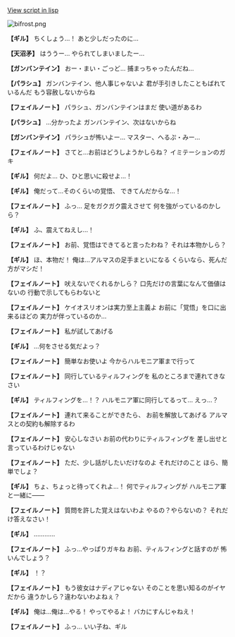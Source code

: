 [View script in lisp](../scripts/100904030.txt)

![bifrost.png](../images/backgrounds/bifrost.png)

**【ギル】**
ちくしょう…！
あと少しだったのに…

**【天沼矛】**
はううー…
やられてしまいましたー…

**【ガンバンテイン】**
おー・まい・ごっど…
捕まっちゃったんだね…

**【パラシュ】**
ガンバンテイン、他人事じゃないよ
君が手引きしたこともばれているんだ
もう容赦しないからね

**【フェイルノート】**
パラシュ、ガンバンテインはまだ
使い道があるわ

**【パラシュ】**
…分かったよ
ガンバンテイン、次はないからね

**【ガンバンテイン】**
パラシュが怖いよー…
マスター、へるぷ・みー…

**【フェイルノート】**
さてと…お前はどうしようかしらね？
イミテーションのガキ

**【ギル】**
何だよ…
ひ、ひと思いに殺せよ…！

**【ギル】**
俺だって…そのくらいの覚悟、
できてんだからな…！

**【フェイルノート】**
ふっ…
足をガクガク震えさせて
何を強がっているのかしら？

**【ギル】**
ふ、震えてねえし…！

**【フェイルノート】**
お前、覚悟はできてると言ったわね？
それは本物かしら？

**【ギル】**
ほ、本物だ！
俺は…アルマスの足手まといになる
くらいなら、死んだ方がマシだ！

**【フェイルノート】**
吠えないでくれるかしら？
口先だけの言葉になんて価値はないの
行動で示してもらわないと

**【フェイルノート】**
ケイオスリオンは実力至上主義よ
お前に「覚悟」を口に出来るほどの
実力が伴っているのか…

**【フェイルノート】**
私が試してあげる

**【ギル】**
…何をさせる気だよっ？

**【フェイルノート】**
簡単なお使いよ
今からハルモニア軍まで行って

**【フェイルノート】**
同行しているティルフィングを
私のところまで連れてきなさい

**【ギル】**
ティルフィングを…！？
ハルモニア軍に同行してるって…
えっ…？

**【フェイルノート】**
連れて来ることができたら、
お前を解放してあげる
アルマスとの契約も解除するわ

**【フェイルノート】**
安心しなさい
お前の代わりにティルフィングを
差し出せと言っているわけじゃない

**【フェイルノート】**
ただ、少し話がしたいだけなのよ
それだけのこと
ほら、簡単でしょ？

**【ギル】**
ちょ、ちょっと待ってくれよ…！
何でティルフィングが
ハルモニア軍と一緒に――

**【フェイルノート】**
質問を許した覚えはないわよ
やるの？やらないの？
それだけ答えなさい！

**【ギル】**
…………

**【フェイルノート】**
ふっ…やっぱりガキね
お前、ティルフィングと話すのが
怖いんでしょう？

**【ギル】**
！？

**【フェイルノート】**
もう彼女はナディアじゃない
そのことを思い知るのがイヤだから
違うかしら？違わないわよねぇ？

**【ギル】**
俺は…俺は…やる！
やってやるよ！
バカにすんじゃねえ！

**【フェイルノート】**
ふっ…
いい子ね、ギル